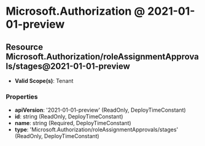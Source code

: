 # Microsoft.Authorization @ 2021-01-01-preview

## Resource Microsoft.Authorization/roleAssignmentApprovals/stages@2021-01-01-preview
* **Valid Scope(s)**: Tenant
### Properties
* **apiVersion**: '2021-01-01-preview' (ReadOnly, DeployTimeConstant)
* **id**: string (ReadOnly, DeployTimeConstant)
* **name**: string (Required, DeployTimeConstant)
* **type**: 'Microsoft.Authorization/roleAssignmentApprovals/stages' (ReadOnly, DeployTimeConstant)

